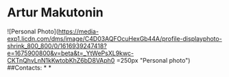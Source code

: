 # Artur Makutonin
![Personal Photo](https://media-exp1.licdn.com/dms/image/C4D03AQFOcuHexGb44A/profile-displayphoto-shrink_800_800/0/1616939247418?e=1675900800&v=beta&t=_YtWePsXL9kwc-CKTnQhvLnN1kKwtobKhZ6bD8VAph0 =250px "Personal photo")
##Contacts:
*
*
